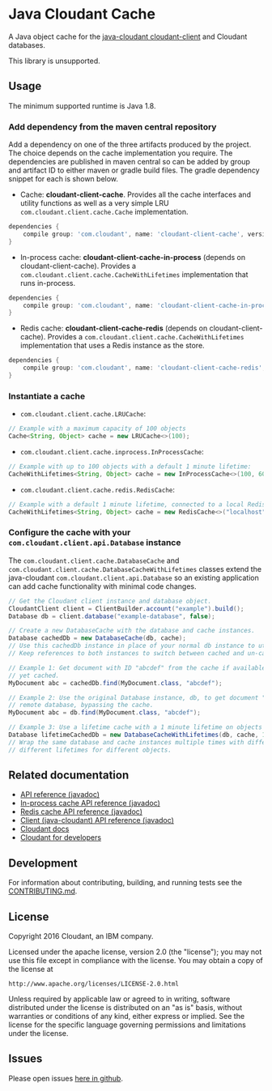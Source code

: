 # Java Cloudant Cache

A Java object cache for the [java-cloudant cloudant-client](https://github.com/cloudant/java-cloudant) and
 Cloudant databases.

This library is unsupported.

## Usage

The minimum supported runtime is Java 1.8.

### Add dependency from the maven central repository

Add a dependency on one of the three artifacts produced by the project. The choice depends on
 the cache implementation you require. The dependencies are published in maven central so can be
 added by group and artifact ID to either maven or gradle build files. The gradle dependency snippet
 for each is shown below.


* Cache: **cloudant-client-cache**. Provides all the cache interfaces and utility functions as well
as a very simple LRU `com.cloudant.client.cache.Cache` implementation.
```groovy
dependencies {
    compile group: 'com.cloudant', name: 'cloudant-client-cache', version: 'latest.release'
}
```
* In-process cache: **cloudant-client-cache-in-process** (depends on cloudant-client-cache). Provides a
`com.cloudant.client.cache.CacheWithLifetimes` implementation that runs in-process.
```groovy
dependencies {
    compile group: 'com.cloudant', name: 'cloudant-client-cache-in-process', version: 'latest.release'
}
```
* Redis cache: **cloudant-client-cache-redis** (depends on cloudant-client-cache). Provides a
`com.cloudant.client.cache.CacheWithLifetimes` implementation that uses a Redis instance as the store.
```groovy
dependencies {
    compile group: 'com.cloudant', name: 'cloudant-client-cache-redis', version: 'latest.release'
}
```

### Instantiate a cache

* `com.cloudant.client.cache.LRUCache`:
```java
// Example with a maximum capacity of 100 objects
Cache<String, Object> cache = new LRUCache<>(100);
```
* `com.cloudant.client.cache.inprocess.InProcessCache`:
```java
// Example with up to 100 objects with a default 1 minute lifetime:
CacheWithLifetimes<String, Object> cache = new InProcessCache<>(100, 60000);
```
* `com.cloudant.client.cache.redis.RedisCache`:
```java
// Example with a default 1 minute lifetime, connected to a local Redis instance:
CacheWithLifetimes<String, Object> cache = new RedisCache<>("localhost", 60000);
```

### Configure the cache with your `com.cloudant.client.api.Database` instance

The `com.cloudant.client.cache.DatabaseCache` and
`com.cloudant.client.cache.DatabaseCacheWithLifetimes` classes extend the
java-cloudant `com.cloudant.client.api.Database` so an existing application can
add cache functionality with minimal code changes.

```java
// Get the Cloudant client instance and database object.
CloudantClient client = ClientBuilder.account("example").build();
Database db = client.database("example-database", false);

// Create a new DatabaseCache with the database and cache instances.
Database cachedDb = new DatabaseCache(db, cache);
// Use this cachedDb instance in place of your normal db instance to utilise the cache.
// Keep references to both instances to switch between cached and un-cached access to the database.

// Example 1: Get document with ID "abcdef" from the cache if available, or from the database if not
// yet cached.
MyDocument abc = cachedDb.find(MyDocument.class, "abcdef");

// Example 2: Use the original Database instance, db, to get document "abcdef" direct from the
// remote database, bypassing the cache.
MyDocument abc = db.find(MyDocument.class, "abcdef");

// Example 3: Use a lifetime cache with a 1 minute lifetime on objects
Database lifetimeCachedDb = new DatabaseCacheWithLifetimes(db, cache, 1, TimeUnit.MINUTES);
// Wrap the same database and cache instances multiple times with different lifetimes to easily set
// different lifetimes for different objects.
```

## Related documentation
* [API reference (javadoc)](http://www.javadoc.io/doc/com.cloudant/cloudant-client-cache/)
* [In-process cache API reference (javadoc)](http://www.javadoc.io/doc/com.cloudant/cloudant-client-cache-in-process/)
* [Redis cache API reference (javadoc)](http://www.javadoc.io/doc/com.cloudant/cloudant-client-cache-redis/)
* [Client (java-cloudant) API reference (javadoc)](http://www.javadoc.io/doc/com.cloudant/cloudant-client/)
* [Cloudant docs](http://docs.cloudant.com/)
* [Cloudant for developers](https://cloudant.com/for-developers/)

## Development

For information about contributing, building, and running tests see the [CONTRIBUTING.md](CONTRIBUTING.md).

## License

Copyright 2016 Cloudant, an IBM company.

Licensed under the apache license, version 2.0 (the "license"); you may not use this file except in compliance with the license. You may obtain a copy of the license at

    http://www.apache.org/licenses/LICENSE-2.0.html

Unless required by applicable law or agreed to in writing, software distributed under the license is distributed on an "as is" basis, without warranties or conditions of any kind, either express or implied. See the license for the specific language governing permissions and limitations under the license.

## Issues

Please open issues [here in github](../../issues).
